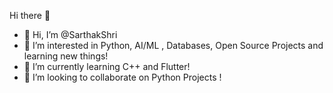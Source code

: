 Hi there 👋
- 👋 Hi, I’m @SarthakShri
- 👀 I’m interested in Python, AI/ML , Databases, Open Source Projects and learning new things!
- 🌱 I’m currently learning C++ and Flutter! 
- 💞️ I’m looking to collaborate on Python Projects !

<!---
SarthakShri/SarthakShri is a ✨ special ✨ repository because its `README.md` (this file) appears on your GitHub profile.
You can click the Preview link to take a look at your changes
--->
